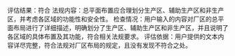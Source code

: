 评估结果：符合
法规内容：总平面布置应合理划分生产区、辅助生产区和非生产区，并考虑各区域的功能性和安全性。
检查情况：用户输入的内容对厂区的总平面布局进行了详细描述，明确划分了生产区、辅助生产区和非生产区，并且说明了各区域的具体布置及其功能，符合相关法规要求。
评估依据：用户提供的文本内容详尽完整，符合法规对厂区布局的规定，且没有发现不符合之处。